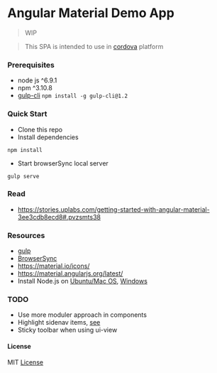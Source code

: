 # Angular Material Demo App

> WIP

> This SPA is intended to use in [cordova](http://ngcordova.com/) platform

### Prerequisites
* node js ^6.9.1
* npm ^3.10.8
* [gulp-cli](https://github.com/gulpjs/gulp-cli)  ```npm install -g gulp-cli@1.2```


### Quick Start
* Clone this repo
* Install dependencies
```
npm install
```
* Start browserSync local server
```
gulp serve
```

### Read
* https://stories.uplabs.com/getting-started-with-angular-material-3ee3cdb8ecd8#.pvzsmts38

### Resources
* [gulp](http://gulpjs.com)
* [BrowserSync](http://www.browsersync.io)
* https://material.io/icons/
* https://material.angularjs.org/latest/
* Install Node.js on [Ubuntu/Mac OS](https://github.com/creationix/nvm), [Windows](https://nodejs.org/en/download/)

### TODO
* Use more moduler approach in components
* Highlight sidenav items, [see](https://github.com/angular/material/issues/3420)
* Sticky toolbar when using ui-view



#### License
MIT [License](LICENSE.txt)
